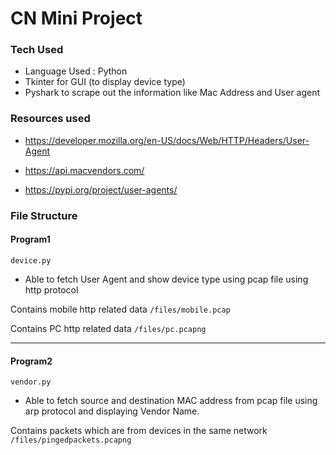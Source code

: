 # CN Mini Project

### Tech Used

- Language Used : Python
- Tkinter for GUI (to display device type)
- Pyshark to scrape out the information like Mac Address and User agent

### Resources used

- https://developer.mozilla.org/en-US/docs/Web/HTTP/Headers/User-Agent

- https://api.macvendors.com/

- https://pypi.org/project/user-agents/

### File Structure

#### Program1

`device.py`

- Able to fetch User Agent and show device type using pcap file using http protocol

Contains mobile http related data
`/files/mobile.pcap`

Contains PC http related data
`/files/pc.pcapng`

<hr/>

#### Program2

`vendor.py`

- Able to fetch source and destination MAC address from pcap file using arp protocol and displaying Vendor Name.

Contains packets which are from devices in the same network
`/files/pingedpackets.pcapng`
